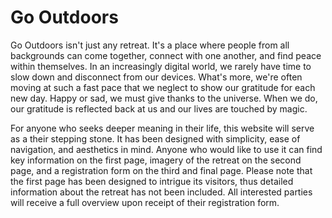 # Go Outdoors

Go Outdoors isn't just any retreat. It's a place where people from all backgrounds can come together, connect with one another, and find peace within themselves. In an increasingly digital world, we rarely have time to slow down and disconnect from our devices. What's more, we're often moving at such a fast pace that we neglect to show our gratitude for each new day. Happy or sad, we must give thanks to the universe. When we do, our gratitude is reflected back at us and our lives are touched by magic.

For anyone who seeks deeper meaning in their life, this website will serve as a their stepping stone. It has been designed with simplicity, ease of navigation, and aesthetics in mind. Anyone who would like to use it can find key information on the first page, imagery of the retreat on the second page, and a registration form on the third and final page. Please note that the first page has been designed to intrigue its visitors, thus detailed information about the retreat has not been included. All interested parties will receive a full overview upon receipt of their registration form.